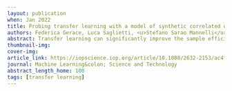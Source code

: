 ```yaml
---
layout: publication
when: Jan 2022
title: Probing transfer learning with a model of synthetic correlated datasets
authors: Federica Gerace, Luca Saglietti, <u>Stefano Sarao Mannelli</u>, Andrew Saxe, Lenka Zdeborová
abstract: Transfer learning can significantly improve the sample efficiency of neural networks, by exploiting the relatedness between a data-scarce target task and a data-abundant source task. Despite years of successful applications, transfer learning practice often relies on ad-hoc solutions, while theoretical understanding of these procedures is still limited. In the present work, we re-think a solvable model of synthetic data as a framework for modeling correlation between data-sets. This setup allows for an analytic characterization of the generalization performance obtained when transferring the learned feature map from the source to the target task. Focusing on the problem of training two-layer networks in a binary classification setting, we show that our model can capture a range of salient features of transfer learning with real data. Moreover, by exploiting parametric control over the correlation between the two data-sets, we systematically investigate under which conditions the transfer of features is beneficial for generalization.
thumbnail-img:
cover-img:
article_link: https://iopscience.iop.org/article/10.1088/2632-2153/ac4f3f/meta
journal: Machine Learning&colon; Science and Technology
abstract_length_home: 100
tags: [transfer learning]
---
```

